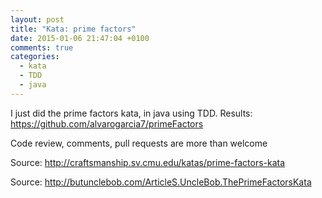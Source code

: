 ```yaml
---
layout: post
title: "Kata: prime factors"
date: 2015-01-06 21:47:04 +0100
comments: true
categories: 
  - kata
  - TDD
  - java
---
```


I just did the prime factors kata, in java using TDD. Results: https://github.com/alvarogarcia7/primeFactors

Code review, comments, pull requests are more than welcome

Source: http://craftsmanship.sv.cmu.edu/katas/prime-factors-kata

Source: http://butunclebob.com/ArticleS.UncleBob.ThePrimeFactorsKata